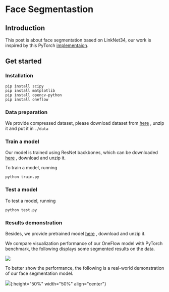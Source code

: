 # Face Segmentastion

## Introduction
This post is about face segmentation based on LinkNet34, our work is inspired by this PyTorch [implementaion](https://github.com/JiaojiaoYe1994/face-segmentation).



## Get started

### Installation

```
pip install scipy
pip install matplotlib
pip install opencv-python
pip install oneflow
```



### Data preparation

We provide compressed dataset, please download dataset from [here](https://oneflow-static.oss-cn-beijing.aliyuncs.com/train_data_zjlab/faceseg_data.zip) , unzip it and put it in `./data`



### Train a model

Our model is trained using ResNet backbones, which can be downloaded  [here](https://oneflow-static.oss-cn-beijing.aliyuncs.com/train_data_zjlab/faceseg_backbones.zip) , download and unzip it.



To train a model, running

```python train.py```



### Test a model
To test a model, running

```python test.py```



### Results demonstration

Besides, we provide pretrained model [here](https://oneflow-static.oss-cn-beijing.aliyuncs.com/train_data_zjlab/faceseg_model.zip) , download and unzip it.




We compare visualization performance of our OneFlow model with PyTorch benchmark, the following displays some segmented results on the data.

<img src = './img/faceseg_vi.png'>





To better show the performance, the following is a real-world demonstration of our face segmentation model. 



![](./img/faceseg_demo.gif){:height="50%" width="50%" align="center"}

